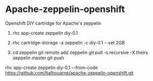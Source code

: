 # Apache-zeppelin-openshift
Openshift DIY cartridge for Apache's zeppelin

1) rhc app-create zeppelin diy-0.1

2) rhc cartridge-storage -a zeppelin -c diy-0.1 --set 2GB

3) cd zeppelin
git remote add zeppelin 
git pull -s recursive -X theirs zeppelin master
git push

rhc app-create zeppelin diy-0.1 --from-code https://github.com/ltalhouarne/apache-zeppelin-openshift.git
